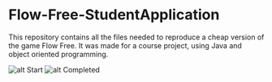 # Flow-Free-StudentApplication
This repository contains all the files needed to reproduce a cheap version of the game Flow Free. It was made for a course project, using Java and object oriented programming.

![alt Start](https://i.ibb.co/2MmK6Rj/Capture-d-cran-2022-01-11-222018.jpg)
![alt Completed](https://i.ibb.co/MMzWGML/unknown.png)
